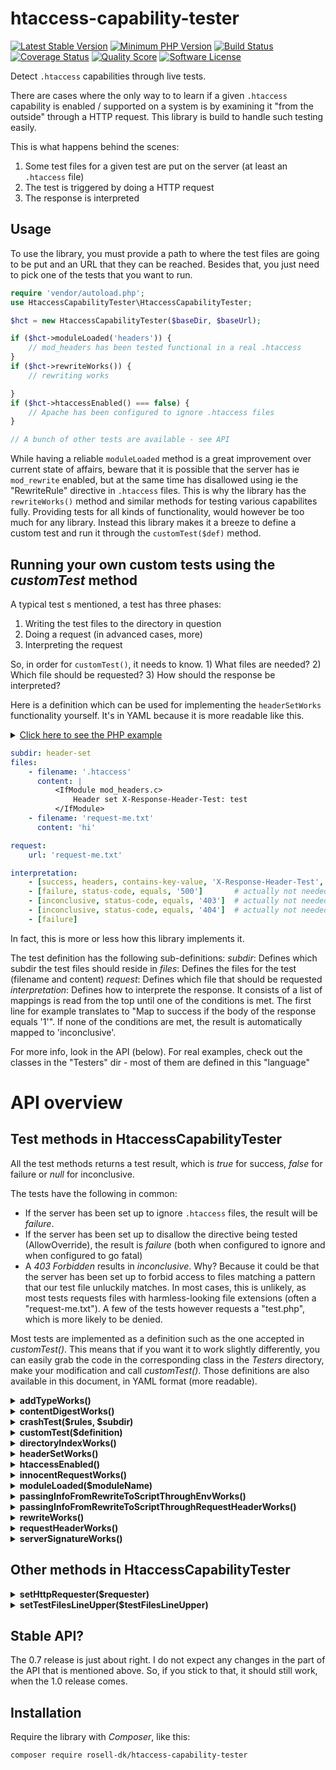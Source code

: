 # htaccess-capability-tester

[![Latest Stable Version](https://img.shields.io/packagist/v/rosell-dk/htaccess-capability-tester.svg?style=flat-square)](https://packagist.org/packages/rosell-dk/htaccess-capability-tester)
[![Minimum PHP Version](https://img.shields.io/badge/php-%3E%3D%205.6-8892BF.svg?style=flat-square)](https://php.net)
[![Build Status](https://travis-ci.org/rosell-dk/htaccess-capability-tester.png?branch=master)](https://travis-ci.org/rosell-dk/htaccess-capability-tester)
[![Coverage Status](https://img.shields.io/scrutinizer/coverage/g/rosell-dk/htaccess-capability-tester.svg?style=flat-square)](https://scrutinizer-ci.com/g/rosell-dk/htaccess-capability-tester/code-structure/master/code-coverage/src/)
[![Quality Score](https://img.shields.io/scrutinizer/g/rosell-dk/htaccess-capability-tester.svg?style=flat-square)](https://scrutinizer-ci.com/g/rosell-dk/htaccess-capability-tester/)
[![Software License](https://img.shields.io/badge/license-MIT-brightgreen.svg?style=flat-square)](https://github.com/rosell-dk/htaccess-capability-tester/blob/master/LICENSE)


Detect `.htaccess` capabilities through live tests.

There are cases where the only way to to learn if a given `.htaccess` capability is enabled / supported on a system is by examining it "from the outside" through a HTTP request. This library is build to handle such testing easily.

This is what happens behind the scenes:
1. Some test files for a given test are put on the server (at least an `.htaccess` file)
2. The test is triggered by doing a HTTP request
3. The response is interpreted

## Usage

To use the library, you must provide a path to where the test files are going to be put and an URL that they can be reached. Besides that, you just need to pick one of the tests that you want to run.

```php
require 'vendor/autoload.php';
use HtaccessCapabilityTester\HtaccessCapabilityTester;

$hct = new HtaccessCapabilityTester($baseDir, $baseUrl);

if ($hct->moduleLoaded('headers')) {
    // mod_headers has been tested functional in a real .htaccess
}
if ($hct->rewriteWorks()) {    
    // rewriting works

}
if ($hct->htaccessEnabled() === false) {
    // Apache has been configured to ignore .htaccess files
}

// A bunch of other tests are available - see API
```
While having a reliable `moduleLoaded` method is a great improvement over current state of affairs, beware that it is possible that the server has ie `mod_rewrite` enabled, but at the same time has disallowed using ie the "RewriteRule" directive in `.htaccess` files. This is why the library has the `rewriteWorks()` method and similar methods for testing various capabilites fully. Providing tests for all kinds of functionality, would however be too much for any library. Instead this library makes it a breeze to define a custom test and run it through the `customTest($def)` method.


## Running your own custom tests using the *customTest* method

A typical test s mentioned, a test has three phases:
1. Writing the test files to the directory in question
2. Doing a request (in advanced cases, more)
3. Interpreting the request

So, in order for `customTest()`, it needs to know. 1) What files are needed? 2) Which file should be requested? 3) How should the response be interpreted?

Here is a definition which can be used for implementing the `headerSetWorks` functionality yourself. It's in YAML because it is more readable like this.

<details><summary><u>Click here to see the PHP example</u></summary>
<p><br>
<b>PHP example</b>

```php
<?php
require 'vendor/autoload.php';
use HtaccessCapabilityTester\HtaccessCapabilityTester;

$hct = new HtaccessCapabilityTester($baseDir, $baseUrl);

$htaccessFile = <<<'EOD'
<IfModule mod_headers.c>
Header set X-Response-Header-Test: test
</IfModule>
EOD;

$test = [
    'subdir' => 'header-set',
    'files' => [
        ['.htaccess', $htaccessFile],
        ['request-me.txt', "hi"],
    ],
    'request' => 'request-me.txt',
    'interpretation' => [
        ['success', 'headers', 'contains-key-value', 'X-Response-Header-Test', 'test'],

        // the next three mappings are actually not necessary, as customTest() does standard
        // error handling automatically (can be turned off)
        ['failure', 'status-code', 'equals', '500'],       
        ['inconclusive', 'status-code', 'equals', '403'],
        ['inconclusive', 'status-code', 'equals', '404'],
    ]
];

if ($hct->customTest($test)) {
    // setting a header in the .htaccess works!
}
```

</p>
</details>

```yaml
subdir: header-set
files:
    - filename: '.htaccess'
      content: |
          <IfModule mod_headers.c>
              Header set X-Response-Header-Test: test
          </IfModule>
    - filename: 'request-me.txt'
      content: 'hi'

request:
    url: 'request-me.txt'

interpretation:
    - [success, headers, contains-key-value, 'X-Response-Header-Test', 'test']
    - [failure, status-code, equals, '500']       # actually not needed (part of standard error handling)
    - [inconclusive, status-code, equals, '403']  # actually not needed (part of standard error handling)
    - [inconclusive, status-code, equals, '404']  # actually not needed (part of standard error handling)
    - [failure]
```

In fact, this is more or less how this library implements it.

The test definition has the following sub-definitions:
*subdir*: Defines which subdir the test files should reside in
*files*: Defines the files for the test (filename and content)
*request*: Defines which file that should be requested
*interpretation*: Defines how to interprete the response. It consists of a list of mappings is read from the top until one of the conditions is met. The first line for example translates to "Map to success if the body of the response equals '1'". If none of the conditions are met, the result is automatically mapped to 'inconclusive'.

For more info, look in the API (below). For real examples, check out the classes in the "Testers" dir - most of them are defined in this "language"

# API overview

## Test methods in HtaccessCapabilityTester

All the test methods returns a test result, which is *true* for success, *false* for failure or *null* for inconclusive.

The tests have the following in common:
- If the server has been set up to ignore `.htaccess` files, the result will be *failure*.
- If the server has been set up to disallow the directive being tested (AllowOverride), the result is *failure* (both when configured to ignore and when configured to go fatal)
- A *403 Forbidden* results in *inconclusive*. Why? Because it could be that the server has been set up to forbid access to files matching a pattern that our test file unluckily matches. In most cases, this is unlikely, as most tests requests files with harmless-looking file extensions (often a "request-me.txt"). A few of the tests however requests a "test.php", which is more likely to be denied.

Most tests are implemented as a definition such as the one accepted in *customTest()*. This means that if you want it to work slightly differently, you can easily grab the code in the corresponding class in the *Testers* directory, make your modification and call *customTest()*. Those definitions are also available in this document, in YAML format (more readable).

<details><summary><b>addTypeWorks()</b></summary>
<p><br>
Tests if the *AddType* directive works.

Implementation (YAML definition):

```yaml
subdir: add-type
files:
  - filename: '.htaccess'
    content: |
      <IfModule mod_mime.c>
          AddType image/gif .test
      </IfModule>
  - filename: 'request-me.test'
    content: 'hi'
request:
  url: 'request-me.test'

interpretation:
 - ['success', 'headers', 'contains-key-value', 'Content-Type', 'image/gif']
 - ['inconclusive', 'status-code', 'not-equals', '200']
 - ['failure', 'headers', 'not-contains-key-value', 'Content-Type', 'image/gif']
```

</p>
</details>

<details><summary><b>contentDigestWorks()</b></summary>
<p>

Implementation (YAML definition):

```yaml
subdir: content-digest
subtests:
  - subdir: on
    files:
    - filename: '.htaccess'
      content: |
        ContentDigest On
    - filename: 'request-me.txt'
      content: 'hi'
    request:
      url: 'request-me.txt'
    interpretation:
      - ['failure', 'headers', 'not-contains-key', 'Content-MD5'],

    - subdir: off
      files:
        - filename: '.htaccess'
          content: |
             ContentDigest Off
        - filename: 'request-me.txt'
          content: 'hi'
      request:
        url: 'request-me.txt'

      interpretation:
        - ['failure', 'headers', 'contains-key', 'Content-MD5']
        - ['inconclusive', 'status-code', 'not-equals', '200']
        - ['success', 'status-code', 'equals', '200']
```

</p>
</details>

<details><summary><b>crashTest($rules, $subdir)</b></summary>
<p><br>
Test if some rules makes the server "crash" (respond with 500 Internal Server Error for requests to files in the folder).
You pass the rules that you want to check.
You can optionally pass in a subdir for the tests. If you do not do that, a hash of the rules will be used.

Implementation (PHP):

```php
/**
 * @param string $htaccessRules  The rules to check
 * @param string $subSubDir      subdir for the test files. If not supplied, a fingerprint of the rules will be used
 */
public function __construct($htaccessRules, $subSubDir = null)
{
    if (is_null($subSubDir)) {
        $subSubDir = hash('md5', $htaccessRules);
    }

    $test = [
        'subdir' => 'crash-tester/' . $subSubDir,
        'subtests' => [
            [
                'subdir' => 'the-suspect',
                'files' => [
                    ['.htaccess', $htaccessRules],
                    ['request-me.txt', 'thanks'],
                ],
                'request' => [
                    'url' => 'request-me.txt',
                    'bypass-standard-error-handling' => ['all']
                ],
                'interpretation' => [
                    ['success', 'status-code', 'not-equals', '500'],
                ]
            ],
            [
                'subdir' => 'the-innocent',
                'files' => [
                    ['.htaccess', '# I am no trouble'],
                    ['request-me.txt', 'thanks'],
                ],
                'request' => [
                    'url' => 'request-me.txt',
                    'bypass-standard-error-handling' => ['all']
                ],
                'interpretation' => [
                    // The suspect crashed. But if the innocent crashes too, we cannot judge
                    ['inconclusive', 'status-code', 'equals', '500'],

                    // The innocent did not crash. The suspect is guilty!
                    ['failure'],
                ]
            ],
        ]
    ];

    parent::__construct($test);
}
```

</p>
</details>

<details><summary><b>customTest($definition)</b></summary>
<p>

Allows you to run a custom test. Check out README.md for instructions

</p>
</details>

<details><summary><b>directoryIndexWorks()</b></summary>
<p><br>
Tests if DirectoryIndex works.

Implementation (YAML definition):

```yaml
subdir: directory-index
files:
  - filename: '.htaccess'
    content: |
      <IfModule mod_dir.c>
          DirectoryIndex index2.html
      </IfModule>
  - filename: 'index.html'
    content: '0'
  - filename: 'index2.html'
    content: '1'

request:
  url: ''   # We request the index, that is why its empty
  bypass-standard-error-handling: ['404']

interpretation:
  - ['success', 'body', 'equals', '1']
  - ['failure', 'body', 'equals', '0']
  - ['failure', 'status-code', 'equals', '404']  # "index.html" might not be set to index
```

</p>
</details>

<details><summary><b>headerSetWorks()</b></summary>
<p><br>
Tests if setting a response header works using the *Header* directive.

Implementation (YAML definition):

```yaml
subdir: header-set
files:
    - filename: '.htaccess'
      content: |
          <IfModule mod_headers.c>
              Header set X-Response-Header-Test: test
          </IfModule>
    - filename: 'request-me.txt'
      content: 'hi'

request:
    url: 'request-me.txt'

interpretation:
    - [success, headers, contains-key-value, 'X-Response-Header-Test', 'test'],
    - [failure]
```

</p>
</details>

<details><summary><b>htaccessEnabled()</b></summary>
<p><br>
Apache can be configured to ignore `.htaccess` files altogether. This method tests if the `.htaccess` file is processed at all

The method works by trying out a series of subtests until a conclusion is reached. It will never come out inconclusive.

How does it work?
- The first strategy is testing a series of features, such as `rewriteWorks()`. If any of them works, well, then the `.htaccess` must have been processed.
- Secondly, the `serverSignatureWorks()` is tested. The "ServerSignature" directive is special because it is in core and cannot be disabled with AllowOverride. If this test comes out as a failure, it is so *highly likely* that the .htaccess has not been processed, that we conclude that it has not.
- Lastly, if all other methods failed, we try calling `crashTest()` on an .htaccess file that we on purpose put syntax errors in. If it crashes, the .htaccess file must have been proccessed. If it does not crash, it has not. This last method is bulletproof - so why not do it first? Because it might generate an entry in the error log.

Main part of implementation:
```php
// If we can find anything that works, well the .htaccess must have been proccesed!
if ($hct->serverSignatureWorks()    // Override: None,  Status: Core, REQUIRES PHP
    || $hct->contentDigestWorks()   // Override: Options,  Status: Core
    || $hct->addTypeWorks()         // Override: FileInfo, Status: Base, Module: mime
    || $hct->directoryIndexWorks()  // Override: Indexes,  Status: Base, Module: mod_dir
    || $hct->rewriteWorks()         // Override: FileInfo, Status: Extension, Module: rewrite
    || $hct->headerSetWorks()       // Override: FileInfo, Status: Extension, Module: headers
) {
    $status = true;
} else {
    // The serverSignatureWorks() test is special because if it comes out as a failure,
    // we can be *almost* certain that the .htaccess has been completely disabled

    $serverSignatureWorks = $hct->serverSignatureWorks();
    if ($serverSignatureWorks === false) {
        $status = false;
        $info = 'ServerSignature directive does not work - and it is in core';
    } else {
        // Last bullet in the gun:
        // Try an .htaccess with syntax errors in it.
        // (we do this lastly because it may generate an entry in the error log)
        $crashTestResult = $hct->crashTest('aoeu', 'htaccess-enabled-malformed-htaccess');
        if ($crashTestResult === false) {
            // It crashed, - which means .htaccess is processed!
            $status = true;
            $info = 'syntax error in an .htaccess causes crash';
        } elseif ($crashTestResult === true) {
            // It did not crash. So the .htaccess is not processed, as syntax errors
            // makes servers crash
            $status = false;
            $info = 'syntax error in an .htaccess does not cause crash';
        } elseif (is_null($crashTestResult)) {
            // It did crash. But so did a request to an innocent text file in a directory
            // without a .htaccess file in it. Something is making all requests fail and
            // we cannot judge.
            $status = null;
            $info = 'all requests results in 500 Internal Server Error';
        }
    }
}
return new TestResult($status, $info);
```

</p>
</details>

<details><summary><b>innocentRequestWorks()</b></summary>
<p><br>
Tests if an innocent request to a text file works. Most tests use this test when they get a 500 Internal Error, in order to decide if this is a general problem (general problem => inconclusive, specific problem => failure).

Implementation (YAML definition):

```yaml
subdir: innocent-request
files:
  - filename: 'request-me.txt'
    content: 'thank you my dear'

request:
  url: 'request-me.txt'
  bypass-standard-error-handling: 'all'

interpretation:
  - ['success', 'status-code', 'equals', '200']
  - ['inconclusive', 'status-code', 'equals', '403']
  - ['inconclusive', 'status-code', 'equals', '404']
  - ['failure']
```

</p>
</details>

<details><summary><b>moduleLoaded($moduleName)</b></summary>
<p><br>
Tests if a given module is loaded. Note that you in most cases would want to not just know if a module is loaded, but also ensure that the directives you are using are allowed. So for example, instead of calling `moduleLoaded("rewrite")`, you should probably call `rewriteWorks()`;

Implementation:

The method has many ways to test if a module is loaded, based on what works. If for example setting headers has been established to be working and we want to know if "setenvif" module is loaded, the following .htaccess rules will be tested, and the response will be examined.
```
<IfModule mod_setenvif.c>
    Header set X-Response-Header-Test: 1
</IfModule>
<IfModule !mod_setenvif.c>
    Header set X-Response-Header-Test: 0
</IfModule>
```

</p>
</details>

<details><summary><b>passingInfoFromRewriteToScriptThroughEnvWorks()</b></summary>
<p><br>
Say you have a rewrite rule that points to a PHP script and you would like to pass some information along to the PHP. Usually, you will just pass it in the query string. But this won't do if the information is sensitive. In that case, there are some tricks available. The trick being tested here tells the RewriteRule directive to set an environment variable, which in many setups can be picked up in the script.

Implementation (YAML definition):

```yaml
subdir: pass-info-from-rewrite-to-script-through-env
files:
  - filename: '.htaccess'
    content: |
      <IfModule mod_rewrite.c>

          # Testing if we can pass environment variable from .htaccess to script in a RewriteRule
          # We pass document root, because that can easily be checked by the script

          RewriteEngine On
          RewriteRule ^test\.php$ - [E=PASSTHROUGHENV:%{DOCUMENT_ROOT},L]

      </IfModule>
  - filename: 'test.php'
    content: |
      <?php

      /**
       *  Get environment variable set with mod_rewrite module
       *  Return false if the environment variable isn't found
       */
      function getEnvPassedInRewriteRule($envName) {
          // Environment variables passed through the REWRITE module have "REWRITE_" as a prefix
          // (in Apache, not Litespeed, if I recall correctly).
          // Multiple iterations causes multiple REWRITE_ prefixes, and we get many environment variables set.
          // We simply look for an environment variable that ends with what we are looking for.
          // (so make sure to make it unique)
          $len = strlen($envName);
          foreach ($_SERVER as $key => $item) {
              if (substr($key, -$len) == $envName) {
                  return $item;
              }
          }
          return false;
      }

      $result = getEnvPassedInRewriteRule('PASSTHROUGHENV');
      if ($result === false) {
          echo '0';
          exit;
      }
      echo ($result == $_SERVER['DOCUMENT_ROOT'] ? '1' : '0');

request:
  url: 'test.php'

interpretation:
  - ['success', 'body', 'equals', '1']
  - ['failure', 'body', 'equals', '0']
  - ['inconclusive', 'body', 'begins-with', '<?php']
  - ['inconclusive']
 ```

</p>
</details>

<details><summary><b>passingInfoFromRewriteToScriptThroughRequestHeaderWorks()</b></summary>
<p><br>
Say you have a rewrite rule that points to a PHP script and you would like to pass some information along to the PHP. Usually, you will just pass it in the query string. But this won't do if the information is sensitive. In that case, there are some tricks available. The trick being tested here tells the RewriteRule directive to set an environment variable which a RequestHeader directive picks up on and passes on to the script in a request header.

Implementation (YAML definition):

```yaml
subdir: pass-info-from-rewrite-to-script-through-request-header
files:
  - filename: '.htaccess'
    content: |
      <IfModule mod_rewrite.c>
          RewriteEngine On

          # Testing if we can pass an environment variable through a request header
          # We pass document root, because that can easily be checked by the script

          <IfModule mod_headers.c>
            RequestHeader set PASSTHROUGHHEADER "%{PASSTHROUGHHEADER}e" env=PASSTHROUGHHEADER
          </IfModule>
          RewriteRule ^test\.php$ - [E=PASSTHROUGHHEADER:%{DOCUMENT_ROOT},L]

      </IfModule>
  - filename: 'test.php'
    content: |
      <?php
      if (isset($_SERVER['HTTP_PASSTHROUGHHEADER'])) {
          echo ($_SERVER['HTTP_PASSTHROUGHHEADER'] == $_SERVER['DOCUMENT_ROOT'] ? 1 : 0);
          exit;
      }
      echo '0';

request:
  url: 'test.php'

interpretation:
  - ['success', 'body', 'equals', '1']
  - ['failure', 'body', 'equals', '0']
  - ['inconclusive', 'body', 'begins-with', '<?php']
  - ['inconclusive']
```

</p>
</details>

<details><summary><b>rewriteWorks()</b></summary>
<p><br>
Tests if rewriting works.

Implementation (YAML definition):
```yaml
subdir: rewrite
files:
  - filename: '.htaccess'
    content: |
      <IfModule mod_rewrite.c>
          RewriteEngine On
          RewriteRule ^0\.txt$ 1\.txt [L]
      </IfModule>
  - filename: '0.txt'
    content: '0'
  - filename: '1.txt'
    content: '1'

request:
  url: '0.txt'

interpretation:
  - [success, body, equals, '1']
  - [failure, body, equals, '0']
```

</p>
</details>

<details><summary><b>requestHeaderWorks()</b></summary>
<p><br>
Tests if a request header can be set using the *RequestHeader* directive.

Implementation (YAML definition):

```yaml
subdir: request-header
files:
  - filename: '.htaccess'
    content: |
      <IfModule mod_headers.c>
          # Certain hosts seem to strip non-standard request headers,
          # so we use a standard one to avoid a false negative
          RequestHeader set User-Agent "request-header-test"
      </IfModule>
  - filename: 'test.php'
    content: |
      <?php
      if (isset($_SERVER['HTTP_USER_AGENT'])) {
          echo  $_SERVER['HTTP_USER_AGENT'] == 'request-header-test' ? 1 : 0;
      } else {
          echo 0;
      }

request:
  url: 'test.php'

interpretation:
  - ['success', 'body', 'equals', '1']
  - ['failure', 'body', 'equals', '0']
  - ['inconclusive', 'body', 'begins-with', '<?php']
```

</p>
</details>

<details><summary><b>serverSignatureWorks()</b></summary>
<p><br>
Tests if the *ServerSignature* directive works.

Implementation (YAML definition):
```yaml
subdir: server-signature
subtests:
  - subdir: on
    files:
    - filename: '.htaccess'
      content: |
        ServerSignature On
    - filename: 'test.php'
      content: |
      <?php
      if (isset($_SERVER['SERVER_SIGNATURE']) && ($_SERVER['SERVER_SIGNATURE'] != '')) {
          echo 1;
      } else {
          echo 0;
      }
    request:
      url: 'test.php'
    interpretation:
      - ['inconclusive', 'body', 'isEmpty']
      - ['inconclusive', 'status-code', 'not-equals', '200']
      - ['failure', 'body', 'equals', '0']

  - subdir: off
    files:
    - filename: '.htaccess'
      content: |
        ServerSignature Off
    - filename: 'test.php'
      content: |
      <?php
      if (isset($_SERVER['SERVER_SIGNATURE']) && ($_SERVER['SERVER_SIGNATURE'] != '')) {
          echo 0;
      } else {
          echo 1;
      }
    request:
      url: 'test.php'
    interpretation:
      - ['inconclusive', 'body', 'isEmpty']
      - ['success', 'body', 'equals', '1']
      - ['failure', 'body', 'equals', '0']
      - ['inconclusive']
```

</p>
</details>

## Other methods in HtaccessCapabilityTester

<details><summary><b>setHttpRequester($requester)</b></summary>
<p><br>
This allows you to use another object for making HTTP requests than the standard one provided by this library. The standard one uses `file_get_contents` to make the request and is implemented in `SimpleHttpRequester.php`. You might for example prefer to use *curl* or, if you are making a Wordpress plugin, you might want to use the one provided by the Wordpress framework.
</p>
</details>

<details><summary><b>setTestFilesLineUpper($testFilesLineUpper)</b></summary>
<p><br>
This allows you to use another object for lining up the test files than the standard one provided by this library. The standard one uses `file_put_contents` to save files and is implemented in `SimpleTestFileLineUpper.php`. You will probably not need to swap the test file line-upper.
</p>
</details>

## Stable API?
The 0.7 release is just about right. I do not expect any changes in the part of the API that is mentioned above. So, if you stick to that, it should still work, when the 1.0 release comes. 

## Installation
Require the library with *Composer*, like this:

```text
composer require rosell-dk/htaccess-capability-tester
```
